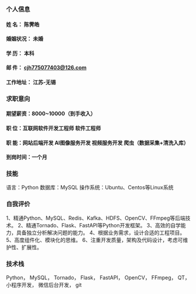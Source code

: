 ### 个人信息
#### 姓    名： 陈霁皓
#### 婚姻状况： 未婚
#### 学    历： 本科
#### 邮    件： cjh775077403@126.com
#### 工作地址： 江苏-无锡

### 求职意向
#### 期望薪资：8000~10000（到手收入）
#### 职    位：互联网软件开发工程师 软件工程师
#### 职    能：网站后端开发 AI图像服务开发 视频服务开发 爬虫（数据采集+清洗入库）
#### 到岗时间：一个月

### 技能
语言：Python
数据库：MySQL
操作系统：Ubuntu、Centos等Linux系统

### 自我评价
1、精通Python、MySQL、Redis、Kafka、HDFS、OpenCV、FFmpeg等后端技术。
2、精通Tornado、Flask、FastAPI等Python开发框架。
3、高效的自学能力，具备独立分析解决问题的能力。
4、根据业务需求，设计合适的工程项目。
5、高度组件化、模块化的思维。
6、注重开发质量，架构及代码设计，考虑可维护性、扩展性。

### 技术栈
Python， MySQL， Tornado， Flask， FastAPI， OpenCV， FFmpeg， QT， 小程序开发， 微信后台开发， git
